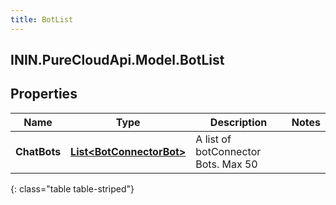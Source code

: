 ```yaml
---
title: BotList
---
```

## ININ.PureCloudApi.Model.BotList

## Properties

|Name | Type | Description | Notes|
|------------ | ------------- | ------------- | -------------|
| **ChatBots** | [**List&lt;BotConnectorBot&gt;**](BotConnectorBot.html) | A list of botConnector Bots. Max 50 | |
{: class="table table-striped"}


